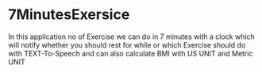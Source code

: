 # 7MinutesExersice
In this application no of Exercise we can do in 7 minutes with a clock which will notify whether you should rest for while or which Exercise should do with TEXT-To-Speech and can also calculate BMI with US UNIT and Metric UNIT
